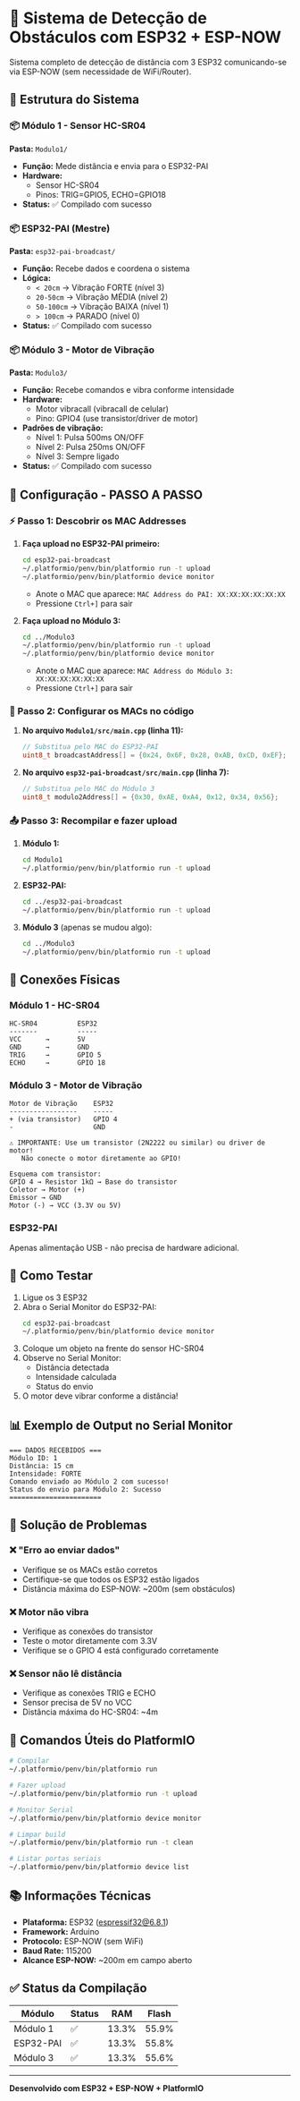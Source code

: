 # 📡 Sistema de Detecção de Obstáculos com ESP32 + ESP-NOW

Sistema completo de detecção de distância com 3 ESP32 comunicando-se via ESP-NOW (sem necessidade de WiFi/Router).

## 🎯 Estrutura do Sistema

### 📦 Módulo 1 - Sensor HC-SR04

**Pasta:** `Modulo1/`

- **Função:** Mede distância e envia para o ESP32-PAI
- **Hardware:**
  - Sensor HC-SR04
  - Pinos: TRIG=GPIO5, ECHO=GPIO18
- **Status:** ✅ Compilado com sucesso

### 📦 ESP32-PAI (Mestre)

**Pasta:** `esp32-pai-broadcast/`

- **Função:** Recebe dados e coordena o sistema
- **Lógica:**
  - `< 20cm` → Vibração FORTE (nível 3)
  - `20-50cm` → Vibração MÉDIA (nível 2)
  - `50-100cm` → Vibração BAIXA (nível 1)
  - `> 100cm` → PARADO (nível 0)
- **Status:** ✅ Compilado com sucesso

### 📦 Módulo 3 - Motor de Vibração

**Pasta:** `Modulo3/`

- **Função:** Recebe comandos e vibra conforme intensidade
- **Hardware:**
  - Motor vibracall (vibracall de celular)
  - Pino: GPIO4 (use transistor/driver de motor)
- **Padrões de vibração:**
  - Nível 1: Pulsa 500ms ON/OFF
  - Nível 2: Pulsa 250ms ON/OFF
  - Nível 3: Sempre ligado
- **Status:** ✅ Compilado com sucesso

## 🔧 Configuração - PASSO A PASSO

### ⚡ Passo 1: Descobrir os MAC Addresses

1. **Faça upload no ESP32-PAI primeiro:**

   ```bash
   cd esp32-pai-broadcast
   ~/.platformio/penv/bin/platformio run -t upload
   ~/.platformio/penv/bin/platformio device monitor
   ```

   - Anote o MAC que aparece: `MAC Address do PAI: XX:XX:XX:XX:XX:XX`
   - Pressione `Ctrl+]` para sair

2. **Faça upload no Módulo 3:**
   ```bash
   cd ../Modulo3
   ~/.platformio/penv/bin/platformio run -t upload
   ~/.platformio/penv/bin/platformio device monitor
   ```
   - Anote o MAC que aparece: `MAC Address do Módulo 3: XX:XX:XX:XX:XX:XX`
   - Pressione `Ctrl+]` para sair

### 🔨 Passo 2: Configurar os MACs no código

1. **No arquivo `Modulo1/src/main.cpp` (linha 11):**

   ```cpp
   // Substitua pelo MAC do ESP32-PAI
   uint8_t broadcastAddress[] = {0x24, 0x6F, 0x28, 0xAB, 0xCD, 0xEF};
   ```

2. **No arquivo `esp32-pai-broadcast/src/main.cpp` (linha 7):**
   ```cpp
   // Substitua pelo MAC do Módulo 3
   uint8_t modulo2Address[] = {0x30, 0xAE, 0xA4, 0x12, 0x34, 0x56};
   ```

### 📤 Passo 3: Recompilar e fazer upload

1. **Módulo 1:**

   ```bash
   cd Modulo1
   ~/.platformio/penv/bin/platformio run -t upload
   ```

2. **ESP32-PAI:**

   ```bash
   cd ../esp32-pai-broadcast
   ~/.platformio/penv/bin/platformio run -t upload
   ```

3. **Módulo 3** (apenas se mudou algo):
   ```bash
   cd ../Modulo3
   ~/.platformio/penv/bin/platformio run -t upload
   ```

## 🔌 Conexões Físicas

### Módulo 1 - HC-SR04

```
HC-SR04          ESP32
-------          -----
VCC      →       5V
GND      →       GND
TRIG     →       GPIO 5
ECHO     →       GPIO 18
```

### Módulo 3 - Motor de Vibração

```
Motor de Vibração    ESP32
-----------------    -----
+ (via transistor)   GPIO 4
-                    GND

⚠️ IMPORTANTE: Use um transistor (2N2222 ou similar) ou driver de motor!
   Não conecte o motor diretamente ao GPIO!

Esquema com transistor:
GPIO 4 → Resistor 1kΩ → Base do transistor
Coletor → Motor (+)
Emissor → GND
Motor (-) → VCC (3.3V ou 5V)
```

### ESP32-PAI

Apenas alimentação USB - não precisa de hardware adicional.

## 🚀 Como Testar

1. Ligue os 3 ESP32
2. Abra o Serial Monitor do ESP32-PAI:
   ```bash
   cd esp32-pai-broadcast
   ~/.platformio/penv/bin/platformio device monitor
   ```
3. Coloque um objeto na frente do sensor HC-SR04
4. Observe no Serial Monitor:
   - Distância detectada
   - Intensidade calculada
   - Status do envio
5. O motor deve vibrar conforme a distância!

## 📊 Exemplo de Output no Serial Monitor

```
=== DADOS RECEBIDOS ===
Módulo ID: 1
Distância: 15 cm
Intensidade: FORTE
Comando enviado ao Módulo 2 com sucesso!
Status do envio para Módulo 2: Sucesso
=======================
```

## 🐛 Solução de Problemas

### ❌ "Erro ao enviar dados"

- Verifique se os MACs estão corretos
- Certifique-se que todos os ESP32 estão ligados
- Distância máxima do ESP-NOW: ~200m (sem obstáculos)

### ❌ Motor não vibra

- Verifique as conexões do transistor
- Teste o motor diretamente com 3.3V
- Verifique se o GPIO 4 está configurado corretamente

### ❌ Sensor não lê distância

- Verifique as conexões TRIG e ECHO
- Sensor precisa de 5V no VCC
- Distância máxima do HC-SR04: ~4m

## 📝 Comandos Úteis do PlatformIO

```bash
# Compilar
~/.platformio/penv/bin/platformio run

# Fazer upload
~/.platformio/penv/bin/platformio run -t upload

# Monitor Serial
~/.platformio/penv/bin/platformio device monitor

# Limpar build
~/.platformio/penv/bin/platformio run -t clean

# Listar portas seriais
~/.platformio/penv/bin/platformio device list
```

## 📚 Informações Técnicas

- **Plataforma:** ESP32 (espressif32@6.8.1)
- **Framework:** Arduino
- **Protocolo:** ESP-NOW (sem WiFi)
- **Baud Rate:** 115200
- **Alcance ESP-NOW:** ~200m em campo aberto

## ✅ Status da Compilação

| Módulo    | Status | RAM   | Flash |
| --------- | ------ | ----- | ----- |
| Módulo 1  | ✅     | 13.3% | 55.9% |
| ESP32-PAI | ✅     | 13.3% | 55.8% |
| Módulo 3  | ✅     | 13.3% | 55.6% |

---

**Desenvolvido com ESP32 + ESP-NOW + PlatformIO**
